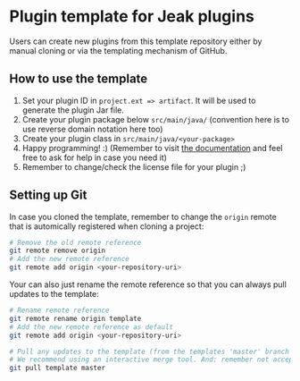 # Plugin template for Jeak plugins
Users can create new plugins from this template repository either by manual cloning or via the templating mechanism of GitHub.  

## How to use the template
1. Set your plugin ID in ``project.ext => artifact``. It will be used to generate the plugin Jar file.  
2. Create your plugin package below ``src/main/java/`` (convention here is to use reverse domain notation here too)
3. Create your plugin class in ``src/main/java/<your-package>``  
4. Happy programming! :) (Remember to visit [the documentation](https://jeakbot.readme.io) and feel free to ask for help in case you need it)
5. Remember to change/check the license file for your plugin ;)

## Setting up Git
In case you cloned the template, remember to change the ``origin`` remote that is automically registered when cloning a project:  
```bash
# Remove the old remote reference
git remote remove origin
# Add the new remote reference
git remote add origin <your-repository-uri>
```  

Your can also just rename the remote reference so that you can always pull updates to the template:  
```bash
# Rename remote reference
git remote rename origin template
# Add the new remote reference as default
git remote add origin <your-repository-uri>

# Pull any updates to the template (from the templates 'master' branch to the currently checked out branch)
# We recommend using an interactive merge tool. And: remember not accept changes to files like this readMe ^^ - this is yours now.
git pull template master
```
